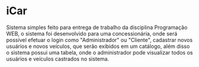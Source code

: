 # iCar
Sistema simples feito para entrega de trabalho da disciplina Programação WEB, o sistema foi desenvolvido para uma concessionária, onde será possível efetuar o login como "Administrador" ou "Cliente", cadastrar novos usuários e novos veículos, que serão exibidos em um catálogo, além disso o sistema possui uma tabela, onde o administrador pode visualizar todos os usuários e veículos castrados no sistema.
